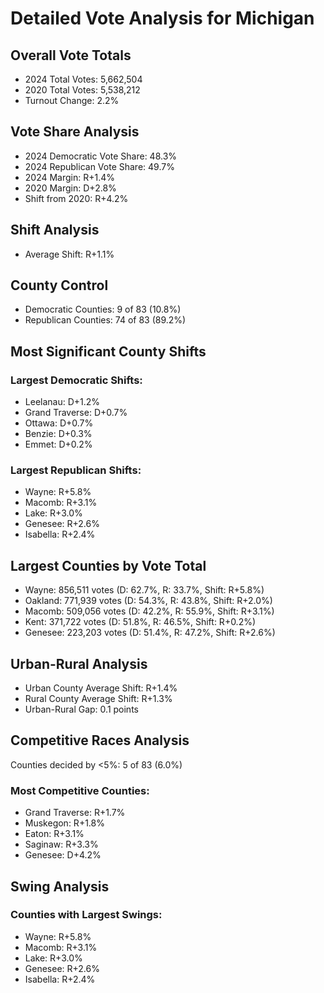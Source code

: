 # Detailed Vote Analysis for Michigan

## Overall Vote Totals

* 2024 Total Votes: 5,662,504
* 2020 Total Votes: 5,538,212
* Turnout Change: 2.2%

## Vote Share Analysis

* 2024 Democratic Vote Share: 48.3%
* 2024 Republican Vote Share: 49.7%
* 2024 Margin: R+1.4%
* 2020 Margin: D+2.8%
* Shift from 2020: R+4.2%

## Shift Analysis

* Average Shift: R+1.1%

## County Control

* Democratic Counties: 9 of 83 (10.8%)
* Republican Counties: 74 of 83 (89.2%)

## Most Significant County Shifts

### Largest Democratic Shifts:
* Leelanau: D+1.2%
* Grand Traverse: D+0.7%
* Ottawa: D+0.7%
* Benzie: D+0.3%
* Emmet: D+0.2%

### Largest Republican Shifts:
* Wayne: R+5.8%
* Macomb: R+3.1%
* Lake: R+3.0%
* Genesee: R+2.6%
* Isabella: R+2.4%

## Largest Counties by Vote Total

* Wayne: 856,511 votes (D: 62.7%, R: 33.7%, Shift: R+5.8%)
* Oakland: 771,939 votes (D: 54.3%, R: 43.8%, Shift: R+2.0%)
* Macomb: 509,056 votes (D: 42.2%, R: 55.9%, Shift: R+3.1%)
* Kent: 371,722 votes (D: 51.8%, R: 46.5%, Shift: R+0.2%)
* Genesee: 223,203 votes (D: 51.4%, R: 47.2%, Shift: R+2.6%)

## Urban-Rural Analysis

* Urban County Average Shift: R+1.4%
* Rural County Average Shift: R+1.3%
* Urban-Rural Gap: 0.1 points

## Competitive Races Analysis

Counties decided by <5%: 5 of 83 (6.0%)

### Most Competitive Counties:
* Grand Traverse: R+1.7%
* Muskegon: R+1.8%
* Eaton: R+3.1%
* Saginaw: R+3.3%
* Genesee: D+4.2%

## Swing Analysis

### Counties with Largest Swings:
* Wayne: R+5.8%
* Macomb: R+3.1%
* Lake: R+3.0%
* Genesee: R+2.6%
* Isabella: R+2.4%
